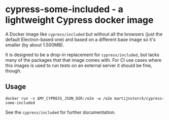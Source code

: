 # cypress-some-included - a lightweight Cypress docker image

A Docker image like `cypress/included` but without all the browsers (just the
default Electron-based one) and based on a different base image so it's smaller
(by about 1.500MB).

It is designed to be a drop-in replacement for `cypress/included`, but lacks
many of the packages that that image comes with. For CI use cases where
this images is used to run tests on an external server it should be fine, though.

## Usage

`docker run -v $MY_CYPRESS_JSON_DIR:/e2e -w /e2e martijnstorck/cypress-some-included`

See the `cypress/included` for further documentation.
